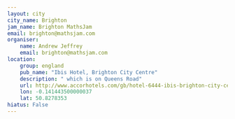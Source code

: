 ```yaml
---
layout: city                                           
city_name: Brighton                                                               
jam_name: Brighton MathsJam
email: brighton@mathsjam.com
organiser:
    name: Andrew Jeffrey
    email: brighton@mathsjam.com
location:
    group: england
    pub_name: "Ibis Hotel, Brighton City Centre"
    description: " which is on Queens Road"
    url: http://www.accorhotels.com/gb/hotel-6444-ibis-brighton-city-centre/index.shtml
    lon: -0.141443500000037
    lat: 50.8278353
hiatus: False
---
```


